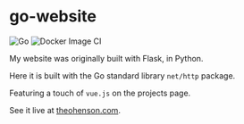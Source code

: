 # go-website

![Go](https://github.com/tteeoo/go-website/workflows/Go/badge.svg)
![Docker Image CI](https://github.com/tteeoo/go-website/workflows/Docker%20Image%20CI/badge.svg)

My website was originally built with Flask, in Python.

Here it is built with the Go standard library `net/http` package.

Featuring a touch of `vue.js` on the projects page.

See it live at [theohenson.com](https://theohenson.com/).
